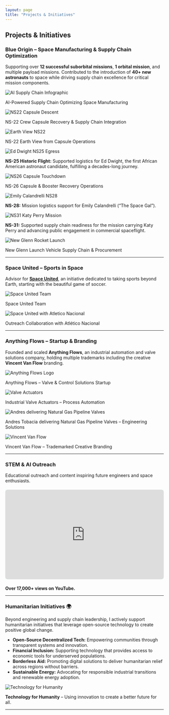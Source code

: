 ```yaml
---
layout: page
title: "Projects & Initiatives"
---
```


## Projects & Initiatives

### Blue Origin – Space Manufacturing & Supply Chain Optimization
Supporting over **12 successful suborbital missions**, **1 orbital mission**, and multiple payload missions. Contributed to the introduction of **40+ new astronauts** to space while driving supply chain excellence for critical mission components.

<div class="grid grid-cols-1 sm:grid-cols-2 lg:grid-cols-3 gap-6 mt-4">
  <div class="text-center">
    <img src="{{ site.baseurl }}/AI_Supply_Chain_Infographic.png" alt="AI Supply Chain Infographic" class="rounded-lg shadow-lg cursor-pointer">
    <p class="mt-2 text-gray-200">AI-Powered Supply Chain Optimizing Space Manufacturing</p>
  </div>
  <div class="text-center">
    <img src="{{ site.baseurl }}/8_NS22-Capsule-Descent-1.jpg" alt="NS22 Capsule Descent" class="rounded-lg shadow-lg cursor-pointer">
    <p class="mt-2 text-gray-200">NS-22 Crew Capsule Recovery & Supply Chain Integration</p>
  </div>
  <div class="text-center">
    <img src="{{ site.baseurl }}/NS22_EarthView (1).jpg" alt="Earth View NS22" class="rounded-lg shadow-lg cursor-pointer">
    <p class="mt-2 text-gray-200">NS-22 Earth View from Capsule Operations</p>
  </div>
  <div class="text-center">
    <img src="{{ site.baseurl }}/ns25-egress-ed-dwight_gallery.jpg" alt="Ed Dwight NS25 Egress" class="rounded-lg shadow-lg cursor-pointer">
    <p class="mt-2 text-gray-200"><strong>NS-25 Historic Flight:</strong> Supported logistics for Ed Dwight, the first African American astronaut candidate, fulfilling a decades-long journey.</p>
  </div>
  <div class="text-center">
    <img src="{{ site.baseurl }}/ns26_capsule_touchdown_booster_background.jpg" alt="NS26 Capsule Touchdown" class="rounded-lg shadow-lg cursor-pointer">
    <p class="mt-2 text-gray-200">NS-26 Capsule & Booster Recovery Operations</p>
  </div>
  <div class="text-center">
    <img src="{{ site.baseurl }}/ns-28-emily-calandrelli-(1).jpg" alt="Emily Calandrelli NS28" class="rounded-lg shadow-lg cursor-pointer">
    <p class="mt-2 text-gray-200"><strong>NS-28:</strong> Mission logistics support for Emily Calandrelli (“The Space Gal”).</p>
  </div>
  <div class="text-center">
    <img src="{{ site.baseurl }}/ns-31-katy-perry.jpg" alt="NS31 Katy Perry Mission" class="rounded-lg shadow-lg cursor-pointer">
    <p class="mt-2 text-gray-200"><strong>NS-31:</strong> Supported supply chain readiness for the mission carrying Katy Perry and advancing public engagement in commercial spaceflight.</p>
  </div>
  <div class="text-center">
    <img src="{{ site.baseurl }}/blue-origin-new-glenn-ng-1-liftoff-closeup-vertical.jpg" alt="New Glenn Rocket Launch" class="rounded-lg shadow-lg cursor-pointer">
    <p class="mt-2 text-gray-200">New Glenn Launch Vehicle Supply Chain & Procurement</p>
  </div>
</div>

---

### Space United – Sports in Space
Advisor for <a href="https://www.spaceunited.com" target="_blank"><strong>Space United</strong></a>, an initiative dedicated to taking sports beyond Earth, starting with the beautiful game of soccer.

<div class="grid grid-cols-1 sm:grid-cols-2 gap-6 mt-4">
  <div class="text-center">
    <img src="{{ site.baseurl }}/Space%20United%20team.png" alt="Space United Team" class="rounded-lg shadow-lg cursor-pointer">
    <p class="mt-2 text-gray-200">Space United Team</p>
  </div>
  <div class="text-center">
    <img src="{{ site.baseurl }}/Space%20United%20with%20Atletico%20Nacional.png" alt="Space United with Atletico Nacional" class="rounded-lg shadow-lg cursor-pointer">
    <p class="mt-2 text-gray-200">Outreach Collaboration with Atlético Nacional</p>
  </div>
</div>

---

### Anything Flows – Startup & Branding
Founded and scaled **Anything Flows**, an industrial automation and valve solutions company, holding multiple trademarks including the creative **Vincent Van Flow** branding.

<div class="grid grid-cols-1 sm:grid-cols-2 lg:grid-cols-3 gap-6 mt-4">
  <div class="text-center">
    <img src="{{ site.baseurl }}/Anything%20Flows.jpg" alt="Anything Flows Logo" class="rounded-lg shadow-lg cursor-pointer">
    <p class="mt-2 text-gray-200">Anything Flows – Valve & Control Solutions Startup</p>
  </div>
  <div class="text-center">
    <img src="{{ site.baseurl }}/Anything%20Flows%20Valve%20Actuators.jpg" alt="Valve Actuators" class="rounded-lg shadow-lg cursor-pointer">
    <p class="mt-2 text-gray-200">Industrial Valve Actuators – Process Automation</p>
  </div>
  <div class="text-center">
    <img src="{{ site.baseurl }}/Andres%20Tobacia%20with%20Ball%20Valves.jpg" alt="Andres delivering Natural Gas Pipeline Valves" class="rounded-lg shadow-lg cursor-pointer">
    <p class="mt-2 text-gray-200">Andres Tobacia delivering Natural Gas Pipeline Valves – Engineering Solutions</p>
  </div>
  <div class="text-center">
    <img src="{{ site.baseurl }}/Vincent%20Van%20Flow.jpg" alt="Vincent Van Flow" class="rounded-lg shadow-lg cursor-pointer">
    <p class="mt-2 text-gray-200">Vincent Van Flow – Trademarked Creative Branding</p>
  </div>
</div>

---

### STEM & AI Outreach
Educational outreach and content inspiring future engineers and space enthusiasts.

<div class="video-container">
  <iframe width="560" height="315" src="https://www.youtube.com/embed/4tuNPfHYMjE" 
    title="Tobacia Brothers STEM Outreach Video" frameborder="0" 
    allow="accelerometer; autoplay; clipboard-write; encrypted-media; gyroscope; picture-in-picture" 
    allowfullscreen>
  </iframe>
</div>

<p class="text-gray-200 mt-2"><strong>Over 17,000+ views on YouTube.</strong></p>

---

### Humanitarian Initiatives 🌍

Beyond engineering and supply chain leadership, I actively support humanitarian initiatives that leverage open-source technology to create positive global change.

- **Open-Source Decentralized Tech:** Empowering communities through transparent systems and innovation.  
- **Financial Inclusion:** Supporting technology that provides access to economic tools for underserved populations.  
- **Borderless Aid:** Promoting digital solutions to deliver humanitarian relief across regions without barriers.  
- **Sustainable Energy:** Advocating for responsible industrial transitions and renewable energy adoption.

<div class="grid grid-cols-1 gap-6 mt-4">
  <div class="text-center">
    <img src="{{ site.baseurl }}/Tobacia%20Brothers.jpg" alt="Technology for Humanity" class="rounded-lg shadow-lg cursor-pointer">
    <p class="mt-2 text-gray-200"><strong>Technology for Humanity</strong> – Using innovation to create a better future for all.</p>
  </div>
</div>

---

<style>
.video-container {
  position: relative;
  padding-bottom: 56.25%;
  height: 0;
  overflow: hidden;
  max-width: 100%;
  margin: 20px 0;
}
.video-container iframe {
  position: absolute;
  top: 0;
  left: 0;
  width: 100%;
  height: 100%;
  border-radius: 8px;
  box-shadow: 0 0 15px rgba(0,255,255,0.3);
}
</style>

<script>
document.querySelectorAll('img').forEach(img => {
  img.addEventListener('click', function() {
    const overlay = document.createElement('div');
    overlay.style.position = 'fixed';
    overlay.style.top = 0;
    overlay.style.left = 0;
    overlay.style.width = '100%';
    overlay.style.height = '100%';
    overlay.style.background = 'rgba(0,0,0,0.9)';
    overlay.style.display = 'flex';
    overlay.style.alignItems = 'center';
    overlay.style.justifyContent = 'center';
    overlay.style.zIndex = 9999;

    const fullImg = document.createElement('img');
    fullImg.src = this.src;
    fullImg.style.maxWidth = '90%';
    fullImg.style.maxHeight = '90%';
    fullImg.style.borderRadius = '8px';
    fullImg.style.boxShadow = '0 0 25px rgba(0,255,255,0.8)';

    overlay.appendChild(fullImg);
    overlay.addEventListener('click', () => document.body.removeChild(overlay));

    document.body.appendChild(overlay);
  });
});
</script>

